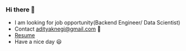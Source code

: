 ### Hi there 👋
- I am looking for job opportunity(Backend Engineer/ Data Scientist)
- Contact adityaknegi@gmail.com :email:
- <a href="https://github.com/adityaknegi/adityaknegi/blob/master/Aditya_kumar.pdf">Resume</a>
- Have a nice day :smiley:




<!--
**adityaknegi/adityaknegi** is a ✨ _special_ ✨ repository because its `README.md` (this file) appears on your GitHub profile.

Here are some ideas to get you started:

- 🔭 I’m currently working on ...
- 🌱 I’m currently learning ...
- 👯 I’m looking to collaborate on ...
- 🤔 I’m looking for help with ...
- 💬 Ask me about ...
- 📫 How to reach me: ...
- 😄 Pronouns: ...
- ⚡ Fun fact: ...
-->
